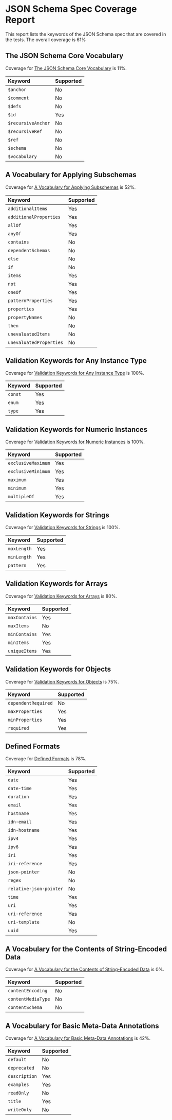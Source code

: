 # JSON Schema Spec Coverage Report

This report lists the keywords of the JSON Schema spec that are covered in the tests. The overall coverage is 61%

## The JSON Schema Core Vocabulary

Coverage for [The JSON Schema Core Vocabulary](https://json-schema.org/draft/2019-09/json-schema-core.html#rfc.section.8.1) is 11%.

| Keyword            | Supported |
| :----------------- | --------- |
| `$anchor`          | No        |
| `$comment`         | No        |
| `$defs`            | No        |
| `$id`              | Yes       |
| `$recursiveAnchor` | No        |
| `$recursiveRef`    | No        |
| `$ref`             | No        |
| `$schema`          | No        |
| `$vocabulary`      | No        |

## A Vocabulary for Applying Subschemas

Coverage for [A Vocabulary for Applying Subschemas](https://json-schema.org/draft/2019-09/json-schema-core.html#rfc.section.9) is 52%.

| Keyword                 | Supported |
| :---------------------- | --------- |
| `additionalItems`       | Yes       |
| `additionalProperties`  | Yes       |
| `allOf`                 | Yes       |
| `anyOf`                 | Yes       |
| `contains`              | No        |
| `dependentSchemas`      | No        |
| `else`                  | No        |
| `if`                    | No        |
| `items`                 | Yes       |
| `not`                   | Yes       |
| `oneOf`                 | Yes       |
| `patternProperties`     | Yes       |
| `properties`            | Yes       |
| `propertyNames`         | No        |
| `then`                  | No        |
| `unevaluatedItems`      | No        |
| `unevaluatedProperties` | No        |

## Validation Keywords for Any Instance Type

Coverage for [Validation Keywords for Any Instance Type](https://json-schema.org/draft/2019-09/json-schema-validation.html#rfc.section.6.1) is 100%.

| Keyword | Supported |
| :------ | --------- |
| `const` | Yes       |
| `enum`  | Yes       |
| `type`  | Yes       |

## Validation Keywords for Numeric Instances

Coverage for [Validation Keywords for Numeric Instances](https://json-schema.org/draft/2019-09/json-schema-validation.html#rfc.section.6.2) is 100%.

| Keyword            | Supported |
| :----------------- | --------- |
| `exclusiveMaximum` | Yes       |
| `exclusiveMinimum` | Yes       |
| `maximum`          | Yes       |
| `minimum`          | Yes       |
| `multipleOf`       | Yes       |

## Validation Keywords for Strings

Coverage for [Validation Keywords for Strings](https://json-schema.org/draft/2019-09/json-schema-validation.html#rfc.section.6.3) is 100%.

| Keyword     | Supported |
| :---------- | --------- |
| `maxLength` | Yes       |
| `minLength` | Yes       |
| `pattern`   | Yes       |

## Validation Keywords for Arrays

Coverage for [Validation Keywords for Arrays](https://json-schema.org/draft/2019-09/json-schema-validation.html#rfc.section.6.4) is 80%.

| Keyword       | Supported |
| :------------ | --------- |
| `maxContains` | Yes       |
| `maxItems`    | No        |
| `minContains` | Yes       |
| `minItems`    | Yes       |
| `uniqueItems` | Yes       |

## Validation Keywords for Objects

Coverage for [Validation Keywords for Objects](https://json-schema.org/draft/2019-09/json-schema-validation.html#rfc.section.6.5) is 75%.

| Keyword             | Supported |
| :------------------ | --------- |
| `dependentRequired` | No        |
| `maxProperties`     | Yes       |
| `minProperties`     | Yes       |
| `required`          | Yes       |

## Defined Formats

Coverage for [Defined Formats](https://json-schema.org/draft/2019-09/json-schema-validation.html#rfc.section.7.3) is 78%.

| Keyword                 | Supported |
| :---------------------- | --------- |
| `date`                  | Yes       |
| `date-time`             | Yes       |
| `duration`              | Yes       |
| `email`                 | Yes       |
| `hostname`              | Yes       |
| `idn-email`             | Yes       |
| `idn-hostname`          | Yes       |
| `ipv4`                  | Yes       |
| `ipv6`                  | Yes       |
| `iri`                   | Yes       |
| `iri-reference`         | Yes       |
| `json-pointer`          | No        |
| `regex`                 | No        |
| `relative-json-pointer` | No        |
| `time`                  | Yes       |
| `uri`                   | Yes       |
| `uri-reference`         | Yes       |
| `uri-template`          | No        |
| `uuid`                  | Yes       |

## A Vocabulary for the Contents of String-Encoded Data

Coverage for [A Vocabulary for the Contents of String-Encoded Data](https://json-schema.org/draft/2019-09/json-schema-validation.html#rfc.section.8) is 0%.

| Keyword            | Supported |
| :----------------- | --------- |
| `contentEncoding`  | No        |
| `contentMediaType` | No        |
| `contentSchema`    | No        |

## A Vocabulary for Basic Meta-Data Annotations

Coverage for [A Vocabulary for Basic Meta-Data Annotations](https://json-schema.org/draft/2019-09/json-schema-validation.html#rfc.section.9) is 42%.

| Keyword       | Supported |
| :------------ | --------- |
| `default`     | No        |
| `deprecated`  | No        |
| `description` | Yes       |
| `examples`    | Yes       |
| `readOnly`    | No        |
| `title`       | Yes       |
| `writeOnly`   | No        |
